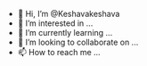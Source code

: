 - 👋 Hi, I’m @Keshavakeshava
- 👀 I’m interested in ...
- 🌱 I’m currently learning ...
- 💞️ I’m looking to collaborate on ...
- 📫 How to reach me ...

<!---
Keshavakeshava/Keshavakeshava is a ✨ special ✨ repository because its `README.md` (this file) appears on your GitHub profile.
You can click the Preview link to take a look at your changes.
--->
